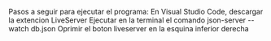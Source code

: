 Pasos a seguir para ejecutar el programa:
  En Visual Studio  Code, descargar la extencion LiveServer
  Ejecutar en la terminal el comando json-server --watch db.json
  Oprimir el boton liveserver en la esquina inferior derecha
